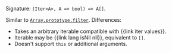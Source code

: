 Signature: `(Iter<A>, A => bool) => A[]`.

Similar to [`Array.prototype.filter`](https://developer.mozilla.org/en-US/docs/Web/JavaScript/Reference/Global_Objects/Array/filter). Differences:

  * Takes an arbitrary iterable compatible with {{link iter values}}.
  * Iterable may be {{link lang isNil nil}}, equivalent to `[]`.
  * Doesn't support `this` or additional arguments.

